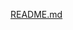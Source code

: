 [README.md](https://github.com/Shedrack-Sunday/Data-Structures-in-JavaScript-Hackerank-Solutions/files/9180100/README.md)

